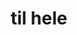 ---
ee_id_thing: '4477'
site: '1'
type: '2'
inv_num: 2019-009
add_credit:
url: 2019-009-til-hele
title: til hele
year: '2019'
display_year: '2019'
medium: IKEA GUNDE, Diamond Plate Aluminum
dims:
pitch: Re-made an IKEA GUNDE chair using Diamond Plate Aluminum - metal sheets which
  have a raised repeating texture.&nbsp;
ps:
live_url:
youtube:
related_code:
imgs: til-hele-2019-009-db-ih--jfR1.jpg
subheading:
download:
commission:
related:
layout: things-i-made
---